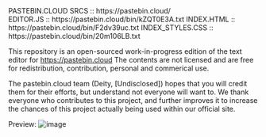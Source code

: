 <div>
  <span>PASTEBIN.CLOUD SRCS :: https://pastebin.cloud/</span><br />
  <span>  EDITOR.JS        :: https://pastebin.cloud/bin/kZQT0E3A.txt</span>
  <span>  INDEX.HTML       :: https://pastebin.cloud/bin/F2dv39uc.txt</span>
  <span>  INDEX_STYLES.CSS :: https://pastebin.cloud/bin/20m106LB.txt</span>
</div>

This repository is an open-sourced work-in-progress edition of the text editor for https://pastebin.cloud
The contents are not licensed and are free for redistribution, contribution, personal and commerical use.

The pastebin.cloud team (Deity, [Undisclosed]) hopes that you will credit them for their efforts, but understand not everyone will want to.
We thank everyone who contributes to this project, and further improves it to increase the chances of this project actually being used within our official site.

Preview: ![image](https://user-images.githubusercontent.com/59446525/214317572-9c3effce-4fbd-4f1d-9e51-dd41a463f8b2.png)
